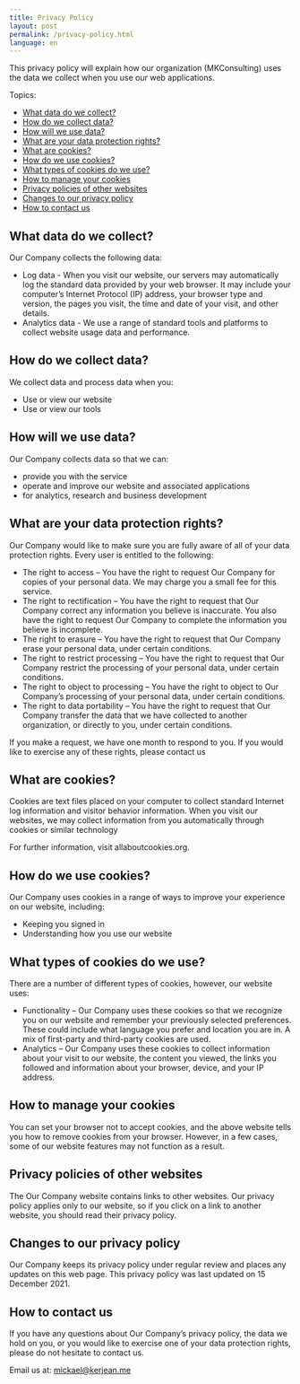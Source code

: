 ```yaml
---
title: Privacy Policy
layout: post
permalink: /privacy-policy.html
language: en
---
```


This privacy policy will explain how our organization (MKConsulting) uses the data we collect when you use our web applications.

Topics:
- [What data do we collect?](#what-data-do-we-collect)
- [How do we collect data?](#how-do-we-collect-data)
- [How will we use data?](#how-will-we-use-data)
- [What are your data protection rights?](#what-are-your-data-protection-rights)
- [What are cookies?](#what-are-cookies)
- [How do we use cookies?](#how-do-we-use-cookies)
- [What types of cookies do we use?](#what-types-of-cookies-do-we-use)
- [How to manage your cookies](#how-to-manage-your-cookies)
- [Privacy policies of other websites](#privacy-policies-of-other-websites)
- [Changes to our privacy policy](#changes-to-our-privacy-policy)
- [How to contact us](#how-to-contact-us)


## What data do we collect?

Our Company collects the following data:
- Log data - When you visit our website, our servers may automatically log the standard data provided by your web browser. It may include your computer’s Internet Protocol (IP) address, your browser type and version, the pages you visit, the time and date of your visit, and other details.
- Analytics data - We use a range of standard tools and platforms to collect website usage data and performance.

## How do we collect data?

We collect data and process data when you:
- Use or view our website
- Use or view our tools

## How will we use data?

Our Company collects data so that we can:
- provide you with the service
- operate and improve our website and associated applications
- for analytics, research and business development

## What are your data protection rights?

Our Company would like to make sure you are fully aware of all of your data protection rights. Every user is entitled to the following:
- The right to access – You have the right to request Our Company for copies of your personal data. We may charge you a small fee for this service.
- The right to rectification – You have the right to request that Our Company correct any information you believe is inaccurate. You also have the right to request Our Company to complete the information you believe is incomplete.
- The right to erasure – You have the right to request that Our Company erase your personal data, under certain conditions.
- The right to restrict processing – You have the right to request that Our Company restrict the processing of your personal data, under certain conditions.
- The right to object to processing – You have the right to object to Our Company’s processing of your personal data, under certain conditions.
- The right to data portability – You have the right to request that Our Company transfer the data that we have collected to another organization, or directly to you, under certain conditions.

If you make a request, we have one month to respond to you. If you would like to exercise any of these rights, please contact us


## What are cookies?

Cookies are text files placed on your computer to collect standard Internet log information and visitor behavior information. When you visit our websites, we may collect information from you automatically through cookies or similar technology

For further information, visit allaboutcookies.org.


## How do we use cookies?

Our Company uses cookies in a range of ways to improve your experience on our website, including:
- Keeping you signed in
- Understanding how you use our website


## What types of cookies do we use?

There are a number of different types of cookies, however, our website uses:

- Functionality – Our Company uses these cookies so that we recognize you on our website and remember your previously selected preferences. These could include what language you prefer and location you are in. A mix of first-party and third-party cookies are used.
- Analytics – Our Company uses these cookies to collect information about your visit to our website, the content you viewed, the links you followed and information about your browser, device, and your IP address.


## How to manage your cookies

You can set your browser not to accept cookies, and the above website tells you how to remove cookies from your browser. However, in a few cases, some of our website features may not function as a result.


## Privacy policies of other websites

The Our Company website contains links to other websites. Our privacy policy applies only to our website, so if you click on a link to another website, you should read their privacy policy.


## Changes to our privacy policy

Our Company keeps its privacy policy under regular review and places any updates on this web page. This privacy policy was last updated on 15 December 2021.


## How to contact us

If you have any questions about Our Company’s privacy policy, the data we hold on you, or you would like to exercise one of your data protection rights, please do not hesitate to contact us.

Email us at: mickael@kerjean.me
